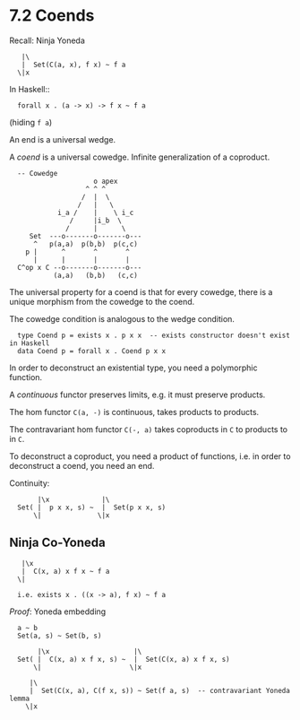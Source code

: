# 7.2 Coends
Recall: Ninja Yoneda
```
   |\
   |  Set(C(a, x), f x) ~ f a
  \|x
```

In Haskell::
```
  forall x . (a -> x) -> f x ~ f a
```
(hiding `f a`)

An end is a universal wedge.

A *coend* is a universal cowedge. Infinite generalization of a coproduct.
```
  -- Cowedge
                     o apex
                   ^ ^ ^
                  /  |  \
                 /   |   \
            i_a /    |    \ i_c
               /     |i_b  \
              /      |      \
     Set  ---o-------o-------o---
      ^   p(a,a)  p(b,b)  p(c,c)
    p |      ^       ^       ^
      |      |       |       |
  C^op x C --o-------o-------o---
           (a,a)   (b,b)   (c,c)
```
The universal property for a coend is that for every cowedge, there is a unique morphism from the cowedge to the coend.

The cowedge condition is analogous to the wedge condition.
```
  type Coend p = exists x . p x x  -- exists constructor doesn't exist in Haskell
  data Coend p = forall x . Coend p x x
```

In order to deconstruct an existential type, you need a polymorphic function.

A *continuous* functor preserves limits, e.g. it must preserve products.

The hom functor `C(a, -)` is continuous, takes products to products.

The contravariant hom functor `C(-, a)` takes coproducts in `C` to products to in `C`.

To deconstruct a coproduct, you need a product of functions, i.e. in order to deconstruct a coend, you need an end.

Continuity:
```
       |\x             |\
  Set( |  p x x, s) ~  |  Set(p x x, s)
      \|              \|x
```

## Ninja Co-Yoneda
```
   |\x
   |  C(x, a) x f x ~ f a
  \|

  i.e. exists x . ((x -> a), f x) ~ f a
```

*Proof*: Yoneda embedding
```
  a ~ b
  Set(a, s) ~ Set(b, s)

       |\x                     |\
  Set( |  C(x, a) x f x, s) ~  |  Set(C(x, a) x f x, s)
      \|                      \|x

     |\
     |  Set(C(x, a), C(f x, s)) ~ Set(f a, s)  -- contravariant Yoneda lemma
    \|x
```
